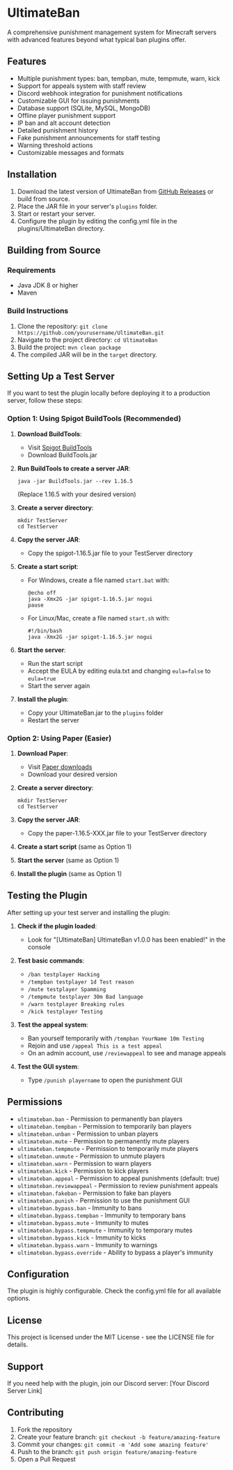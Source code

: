 # UltimateBan

A comprehensive punishment management system for Minecraft servers with advanced features beyond what typical ban plugins offer.

## Features

- Multiple punishment types: ban, tempban, mute, tempmute, warn, kick
- Support for appeals system with staff review
- Discord webhook integration for punishment notifications
- Customizable GUI for issuing punishments
- Database support (SQLite, MySQL, MongoDB)
- Offline player punishment support
- IP ban and alt account detection
- Detailed punishment history
- Fake punishment announcements for staff testing
- Warning threshold actions
- Customizable messages and formats

## Installation

1. Download the latest version of UltimateBan from [GitHub Releases](https://github.com/yourusername/UltimateBan/releases) or build from source.
2. Place the JAR file in your server's `plugins` folder.
3. Start or restart your server.
4. Configure the plugin by editing the config.yml file in the plugins/UltimateBan directory.

## Building from Source

### Requirements
- Java JDK 8 or higher
- Maven

### Build Instructions
1. Clone the repository: `git clone https://github.com/yourusername/UltimateBan.git`
2. Navigate to the project directory: `cd UltimateBan`
3. Build the project: `mvn clean package`
4. The compiled JAR will be in the `target` directory.

## Setting Up a Test Server

If you want to test the plugin locally before deploying it to a production server, follow these steps:

### Option 1: Using Spigot BuildTools (Recommended)

1. **Download BuildTools**:
   - Visit [Spigot BuildTools](https://www.spigotmc.org/wiki/buildtools/)
   - Download BuildTools.jar

2. **Run BuildTools to create a server JAR**:
   ```
   java -jar BuildTools.jar --rev 1.16.5
   ```
   (Replace 1.16.5 with your desired version)

3. **Create a server directory**:
   ```
   mkdir TestServer
   cd TestServer
   ```

4. **Copy the server JAR**:
   - Copy the spigot-1.16.5.jar file to your TestServer directory

5. **Create a start script**:
   - For Windows, create a file named `start.bat` with:
     ```
     @echo off
     java -Xmx2G -jar spigot-1.16.5.jar nogui
     pause
     ```
   - For Linux/Mac, create a file named `start.sh` with:
     ```
     #!/bin/bash
     java -Xmx2G -jar spigot-1.16.5.jar nogui
     ```

6. **Start the server**:
   - Run the start script
   - Accept the EULA by editing eula.txt and changing `eula=false` to `eula=true`
   - Start the server again

7. **Install the plugin**:
   - Copy your UltimateBan.jar to the `plugins` folder
   - Restart the server

### Option 2: Using Paper (Easier)

1. **Download Paper**:
   - Visit [Paper downloads](https://papermc.io/downloads)
   - Download your desired version

2. **Create a server directory**:
   ```
   mkdir TestServer
   cd TestServer
   ```

3. **Copy the server JAR**:
   - Copy the paper-1.16.5-XXX.jar file to your TestServer directory

4. **Create a start script** (same as Option 1)

5. **Start the server** (same as Option 1)

6. **Install the plugin** (same as Option 1)

## Testing the Plugin

After setting up your test server and installing the plugin:

1. **Check if the plugin loaded**:
   - Look for "[UltimateBan] UltimateBan v1.0.0 has been enabled!" in the console

2. **Test basic commands**:
   - `/ban testplayer Hacking`
   - `/tempban testplayer 1d Test reason`
   - `/mute testplayer Spamming`
   - `/tempmute testplayer 30m Bad language`
   - `/warn testplayer Breaking rules`
   - `/kick testplayer Testing`

3. **Test the appeal system**:
   - Ban yourself temporarily with `/tempban YourName 10m Testing`
   - Rejoin and use `/appeal This is a test appeal`
   - On an admin account, use `/reviewappeal` to see and manage appeals

4. **Test the GUI system**:
   - Type `/punish playername` to open the punishment GUI

## Permissions

- `ultimateban.ban` - Permission to permanently ban players
- `ultimateban.tempban` - Permission to temporarily ban players
- `ultimateban.unban` - Permission to unban players
- `ultimateban.mute` - Permission to permanently mute players
- `ultimateban.tempmute` - Permission to temporarily mute players
- `ultimateban.unmute` - Permission to unmute players
- `ultimateban.warn` - Permission to warn players
- `ultimateban.kick` - Permission to kick players
- `ultimateban.appeal` - Permission to appeal punishments (default: true)
- `ultimateban.reviewappeal` - Permission to review punishment appeals
- `ultimateban.fakeban` - Permission to fake ban players
- `ultimateban.punish` - Permission to use the punishment GUI
- `ultimateban.bypass.ban` - Immunity to bans
- `ultimateban.bypass.tempban` - Immunity to temporary bans
- `ultimateban.bypass.mute` - Immunity to mutes
- `ultimateban.bypass.tempmute` - Immunity to temporary mutes
- `ultimateban.bypass.kick` - Immunity to kicks
- `ultimateban.bypass.warn` - Immunity to warnings
- `ultimateban.bypass.override` - Ability to bypass a player's immunity

## Configuration

The plugin is highly configurable. Check the config.yml file for all available options.

## License

This project is licensed under the MIT License - see the LICENSE file for details.

## Support

If you need help with the plugin, join our Discord server: [Your Discord Server Link]

## Contributing

1. Fork the repository
2. Create your feature branch: `git checkout -b feature/amazing-feature`
3. Commit your changes: `git commit -m 'Add some amazing feature'`
4. Push to the branch: `git push origin feature/amazing-feature`
5. Open a Pull Request 